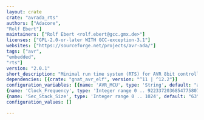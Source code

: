 ```yaml
---
layout: crate
crate: "avrada_rts"
authors: ["Adacore",
"Rolf Ebert"]
maintainers: ["Rolf Ebert <rolf.ebert@gcc.gmx.de>"]
licenses: ["GPL-2.0-or-later WITH GCC-exception-3.1"]
websites: ["https://sourceforge.net/projects/avr-ada/"]
tags: ["avr",
"embedded",
"rts"]
version: "2.0.1"
short_description: "Minimal run time system (RTS) for AVR 8bit controllers"
dependencies: [{crate: "gnat_avr_elf", version: "^11 | ^12.2"}]
configuration_variables: [{name: 'AVR_MCU', type: 'String', default: "atmega328p"},
{name: 'Clock_Frequency', type: 'Integer range 0 .. 9223372036854775807', default: "0"},
{name: 'Sec_Stack_Size', type: 'Integer range 0 .. 1024', default: "63"}]
configuration_values: []

---
```



